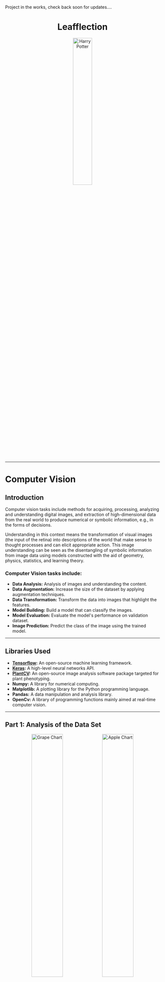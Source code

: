 Project in the works, check back soon for updates....

<h1 align="center">Leafflection</h1>

<div align="center">
<img src="images/tree.png" alt="Harry Potter" width="35%">
</div>

---

# Computer Vision

## Introduction

Computer vision tasks include methods for acquiring,
processing, analyzing and understanding digital images,
and extraction of high-dimensional data from the real world
to produce numerical or symbolic information,
e.g., in the forms of decisions.

Understanding in this context means the transformation of visual images
(the input of the retina)
into descriptions of the world that make sense to thought processes and can
elicit appropriate action.
This image understanding can be seen as the disentangling of
symbolic information from image data
using models constructed with the aid of geometry,
physics, statistics, and learning theory.

### Computer Vision tasks include:

- **Data Analysis:** Analysis of images and understanding the content.
- **Data Augmentation:** Increase the size of the dataset by applying
  augmentation techniques.
- **Data Transformation:** Transform the data into images that highlight the
  features.
- **Model Building:** Build a model that can classify the images.
- **Model Evaluation:** Evaluate the model's performance on validation dataset.
- **Image Prediction:** Predict the class of the image using the trained model.

-------------------

## Libraries Used

- **[Tensorflow](https://tensorflow.org/guide/):** An open-source machine
  learning framework.
- **[Keras](https://keras.io/):** A high-level neural networks API.
- **[PlantCV](https://plantcv.readthedocs.io/en/stable/):** An open-source
  image analysis software package targeted for plant phenotyping.
- **Numpy:** A library for numerical computing.
- **Matplotlib:** A plotting library for the Python programming language.
- **Pandas:** A data manipulation and analysis library.
- **OpenCv:** A library of programming functions mainly aimed at real-time
  computer vision.

-------------------

## Part 1: Analysis of the Data Set

<div align="center">
  <img src="images/grape_chart.png" alt="Grape Chart" width="45%">
  <img src="images/apple_chart.png" alt="Apple Chart" width="45%">
</div>

### Instructions

Write a program named `distribution.py`
that takes as arguments a directory and
fetches images in its subdirectories.
This program, and therefore you, must then extract
and analyze/understand the data
set from the images.
The program should output pie charts and bar
charts for each plant type.
Your program must also retrieve the name of the directory
to name the chart’s colones accordingly.

### Example

```bash
python3 distribution.py --src leaves/
````

The program will walk through the directories and find the root directory.
It will then extract the subdirectory names and the images in them.
To analyze the data set, the program will output pie charts and bar charts
for each plant type.

-------------------

## Part 2: Data augmentation

Looking and the data set, you will notice that the images are not enough to
train a model. The data is not balanced, which could lead to overfitting.
To solve this problem, you will need to augment the data set. This is where
`augmentation.py` comes in. This program takes in a directory and applies
augmentation techniques to the images in the directory.

It automatically
detects the directory with the most images and augments the images in the
other directories to match the number of images in the directory with the most
images. Additionally, you can specify the number of images you want to augment.

<div align="center">
    <div style="display: inline-block; text-align: center; width: 20%;">
        <img src="images/augmented_images/image(1)_Original.JPG" alt="Original" width="100%">
        <div>Original</div>
    </div>
</div>

<div align="center">
    <!-- First Row -->
    <div style="display: inline-block; text-align: center; width: 13%;">
        <img src="images/augmented_images/image(1)_Affine.JPG" alt="Affine" width="13%">
        <div>Affine</div>
    </div>
    <div style="display: inline-block; text-align: center; width: 13%;">
        <img src="images/augmented_images/image(1)_Barrel.JPG" alt="Barrel" width="13%">
        <div>Barrel</div>
    </div>
    <div style="display: inline-block; text-align: center; width: 13%;">
        <img src="images/augmented_images/image(1)_Contrast.JPG" alt="Contrast" width="13%">
        <div>Contrast</div>
    </div>
    <div style="display: inline-block; text-align: center; width: 13%;">
        <img src="images/augmented_images/image(1)_Crop.JPG" alt="Crop" width="13%">
        <div>Crop</div>
    </div>
    <div style="display: inline-block; text-align: center; width: 13%;">
        <img src="images/augmented_images/image(1)_Distortion.JPG" alt="Distortion" width="13%">
        <div>Distortion</div>
    </div>
    <div style="display: inline-block; text-align: center; width: 13%;">
        <img src="images/augmented_images/image(1)_Flip.JPG" alt="Flip" width="13%">
        <div>Flip</div>
    </div>
    <div style="display: inline-block; text-align: center; width: 13%;">
        <img src="images/augmented_images/image(1)_Jitter.JPG" alt="Jitter" width="13%">
        <div>Jitter</div>
    </div>
</div>

-------------------

<div align="center">
    <!-- Second Row -->
    <div style="display: inline-block; text-align: center; width: 13%;">
        <img src="images/augmented_images/image(1)_Mustache.JPG" alt="Mustache" width="13%">
        <div>Mustache</div>
    </div>
    <div style="display: inline-block; text-align: center; width: 13%;">
        <img src="images/augmented_images/image(1)_Noise.JPG" alt="Noise" width="13%">
        <div>Noise</div>
    </div>
    <div style="display: inline-block; text-align: center; width: 13%;">
        <img src="images/augmented_images/image(1)_Pincushion.JPG" alt="Pincushion" width="13%">
        <div>Pincushion</div>
    </div>
    <div style="display: inline-block; text-align: center; width: 13%;">
        <img src="images/augmented_images/image(1)_Projective.JPG" alt="Projective" width="13%">
        <div>Projective</div>
    </div>
    <div style="display: inline-block; text-align: center; width: 13%;">
        <img src="images/augmented_images/image(1)_Rotate.JPG" alt="Rotate" width="13%">
        <div>Rotate</div>
    </div>
    <div style="display: inline-block; text-align: center; width: 13%;">
        <img src="images/augmented_images/image(1)_Shear.JPG" alt="Shear" width="13%">
        <div>Shear</div>
    </div>
    <div style="display: inline-block; text-align: center; width: 13%;">
        <img src="images/augmented_images/image(1)_Skew.JPG" alt="Skew" width="13%">
        <div>Skew</div>
    </div>
</div>

Above, you can see an example of an image going through different augmentation
techniques. The original image is top and center, and below are the augmented
versions of the image.

```bash
python3 augmentation.py --src leaves/
```

After balancing the data set, we check out the distribution of the data set
again. The data set is now balanced, and we can proceed to the next step.

<div align="center">
  <img src="images/grape_chart_balanced.png" alt="Grape Chart" width="45%">
  <img src="images/apple_chart_balanced.png" alt="Apple Chart" width="45%">
</div>


-------------------

## Part 3: Image Transformation

Next, we want to better understand the images in the data set. To achieve
this, we will transform the images to highlight the features in the images.

<div align="center">
    <div style="display: inline-block; text-align: center; width: 13%;">
        <img src="images/transformed_images/image(932)_original.jpg" alt="Original" width="13%">
        <div>Original</div>
    </div>
    <div style="display: inline-block; text-align: center; width: 13%;">
        <img src="images/transformed_images/image(932)_analyze_object.jpg" alt="Analyze Object" width="13%">
        <div>Analyze Object</div>
    </div>
    <div style="display: inline-block; text-align: center; width: 13%;">
        <img src="images/transformed_images/image(932)_diseased.jpg" alt="Mask" width="13%">
        <div>Mask</div>
    </div>
    <div style="display: inline-block; text-align: center; width: 13%;">
        <img src="images/transformed_images/image(932)_gaussian_blur.jpg" alt="Gaussian Blur" width="13%">
        <div>Gaussian Blur</div>
    </div>
    <div style="display: inline-block; text-align: center; width: 13%;">
        <img src="images/transformed_images/image(932)_pseudolandmarks.jpg" alt="Pseudolandmarks" width="13%">
        <div>Pseudolandmarks</div>
    </div>
    <div style="display: inline-block; text-align: center; width: 13%;">
        <img src="images/transformed_images/image(932)_roi_objects.jpg" alt="Roi Ojbects" width="13%">
        <div>Roi Ojbects</div>
    </div>
</div>

<div align="center">
    <div style="display: inline-block; text-align: center; width: 13%;">
        <div align="center">
            <img src="images/transformed_images/Figure_1.png" alt="Color Histogram" width="50%">
        <div>Color Histogram</div>
        </div>
    </div>  
</div>


-------------------

To run Tensorflow on docker with GPU support, use the following command:

```bash
docker run -it --rm --runtime=nvidia tensorflow/tensorflow:latest-gpu python
```

To run Tensorflow on docker with CPU support, use the following command:

```bash
docker run -it tensorflow/tensorflow bash
```

### Model Architecture Overview

```bash
Model: "sequential"
┏━━━━━━━━━━━━━━━━━━━━━━━━━━━━━━━━━━━━━━┳━━━━━━━━━━━━━━━━━━━━━━━━━━━━━┳━━━━━━━━━━━━━━━━━┓
┃ Layer (type)                         ┃ Output Shape                ┃         Param # ┃
┡━━━━━━━━━━━━━━━━━━━━━━━━━━━━━━━━━━━━━━╇━━━━━━━━━━━━━━━━━━━━━━━━━━━━━╇━━━━━━━━━━━━━━━━━┩
│ rescaling (Rescaling)                │ (None, 256, 256, 3)         │               0 │
├──────────────────────────────────────┼─────────────────────────────┼─────────────────┤
│ conv2d (Conv2D)                      │ (None, 256, 256, 16)        │             448 │
├──────────────────────────────────────┼─────────────────────────────┼─────────────────┤
│ max_pooling2d (MaxPooling2D)         │ (None, 128, 128, 16)        │               0 │
├──────────────────────────────────────┼─────────────────────────────┼─────────────────┤
│ conv2d_1 (Conv2D)                    │ (None, 128, 128, 32)        │           4,640 │
├──────────────────────────────────────┼─────────────────────────────┼─────────────────┤
│ max_pooling2d_1 (MaxPooling2D)       │ (None, 64, 64, 32)          │               0 │
├──────────────────────────────────────┼─────────────────────────────┼─────────────────┤
│ conv2d_2 (Conv2D)                    │ (None, 64, 64, 64)          │          18,496 │
├──────────────────────────────────────┼─────────────────────────────┼─────────────────┤
│ max_pooling2d_2 (MaxPooling2D)       │ (None, 32, 32, 64)          │               0 │
├──────────────────────────────────────┼─────────────────────────────┼─────────────────┤
│ conv2d_3 (Conv2D)                    │ (None, 32, 32, 128)         │          73,856 │
├──────────────────────────────────────┼─────────────────────────────┼─────────────────┤
│ max_pooling2d_3 (MaxPooling2D)       │ (None, 16, 16, 128)         │               0 │
├──────────────────────────────────────┼─────────────────────────────┼─────────────────┤
│ flatten (Flatten)                    │ (None, 32768)               │               0 │
├──────────────────────────────────────┼─────────────────────────────┼─────────────────┤
│ dense (Dense)                        │ (None, 128)                 │       4,194,432 │
├──────────────────────────────────────┼─────────────────────────────┼─────────────────┤
│ dropout (Dropout)                    │ (None, 128)                 │               0 │
├──────────────────────────────────────┼─────────────────────────────┼─────────────────┤
│ dense_1 (Dense)                      │ (None, 8)                   │           1,032 │
└──────────────────────────────────────┴─────────────────────────────┴─────────────────┘
 Total params: 12,878,714 (49.13 MB)
 Trainable params: 4,292,904 (16.38 MB)
 Non-trainable params: 0 (0.00 B)
 Optimizer params: 8,585,810 (32.75 MB)

```

This document provides an overview of the architecture of a convolutional
neural network (CNN) model designed for image classification.
Each layer of the model is explained in terms of its purpose,
output shape, and the number of parameters (`Param #`) it utilizes.

#### Layer-by-Layer Explanation

#### 1. Rescaling Layer (`rescaling`)

- **Purpose**: Normalize pixel values of input images to the range [0, 1].
- **Output Shape**: `(None, 256, 256, 3)`
- **Param #**: `0`
    - No trainable parameters; it's a preprocessing step.

#### 2. Convolutional Layer (`conv2d`)

- **Purpose**: Apply convolution operation with 16 filters.
- **Output Shape**: `(None, 253, 253, 16)`
- **Param #**: `784`
    - **Explanation**:
        - **Convolution**: This layer convolves (slides) 16 filters (small
          matrices) across the input image to produce 16 feature maps.
        - **Kernel Size**: The size of each filter matrix is `4x4`
          pixels (`kernel_size=4`), which determines the local input region to
          which each filter is applied.
        - **Activation Function (ReLU)**: Applies the ReLU (Rectified Linear
          Unit) activation function element-wise to introduce non-linearity.

#### 3. MaxPooling2D Layer (`max_pooling2d`)

- **Purpose**: Downsample representation by extracting maximum values.
- **Output Shape**: `(None, 126, 126, 16)`
- **Param #**: `0`
    - **Explanation**:
        - **Max Pooling**: Reduces the dimensionality of each feature map,
          retaining the most important information.
        - **Pool Size**: Defaults to a `2x2` window (`pool_size=(2, 2)`),
          halving the spatial dimensions (width and height).

#### 4. Convolutional Layer (`conv2d_1`)

- **Purpose**: Apply convolution operation with 32 filters.
- **Output Shape**: `(None, 123, 123, 32)`
- **Param #**: `8,224`
    - **Explanation**:
        - Builds upon the previous convolutional layer, extracting 32 different
          features.

#### 5. MaxPooling2D Layer (`max_pooling2d_1`)

- **Purpose**: Downsample representation.
- **Output Shape**: `(None, 61, 61, 32)`
- **Param #**: `0`

#### 6. Dropout Layer (`dropout`)

- **Purpose**: Regularization to prevent overfitting by randomly setting a
  fraction of input units to zero.
- **Output Shape**: `(None, 61, 61, 32)`
- **Param #**: `0`

#### 7. Convolutional Layer (`conv2d_2`)

- **Purpose**: Apply convolution operation with 64 filters.
- **Output Shape**: `(None, 58, 58, 64)`
- **Param #**: `32,832`

#### 8. MaxPooling2D Layer (`max_pooling2d_2`)

- **Purpose**: Further downsample representation.
- **Output Shape**: `(None, 29, 29, 64)`
- **Param #**: `0`

#### 9. Dropout Layer (`dropout_1`)

- **Purpose**: Regularization to prevent overfitting.
- **Output Shape**: `(None, 29, 29, 64)`
- **Param #**: `0`

#### 10. Convolutional Layer (`conv2d_3`)

- **Purpose**: Apply convolution operation with 128 filters.
- **Output Shape**: `(None, 26, 26, 128)`
- **Param #**: `131,200`

#### 11. MaxPooling2D Layer (`max_pooling2d_3`)

- **Purpose**: Further downsample representation.
- **Output Shape**: `(None, 13, 13, 128)`
- **Param #**: `0`

#### 12. Flatten Layer (`flatten`)

- **Purpose**: Convert 2D matrix into a vector.
- **Output Shape**: `(None, 21632)`
- **Param #**: `0`

#### 13. Dense Layer (`dense`)

- **Purpose**: Fully connected layer with 128 neurons.
- **Output Shape**: `(None, 128)`
- **Param #**: `2,769,024`

#### 14. Dense Layer (`dense_1`)

- **Purpose**: Output layer with 8 neurons (equal to the number of classes).
- **Output Shape**: `(None, 8)`
- **Param #**: `1,032`

---

## Summary

This CNN model uses a series of convolutional and pooling layers followed by
fully connected layers for image classification. Here's a breakdown of key
terms:

- **Convolutional Layer**: Applies filters to input images to extract features
  like edges and textures.
- **Max Pooling**: Reduces the spatial dimensions of each feature map, focusing
  on the most important features.
- **Kernel Size**: Specifies the size of the filter matrix used in
  convolutional layers.
- **Dropout**: Randomly drops a fraction of connections between layers during
  training to prevent overfitting.
- **Activation Function (ReLU)**: Introduces non-linearity to the model,
  allowing it to learn complex patterns in the data.

Understanding these components helps in designing effective neural networks for
tasks like image classification, improving both model accuracy and efficiency.
